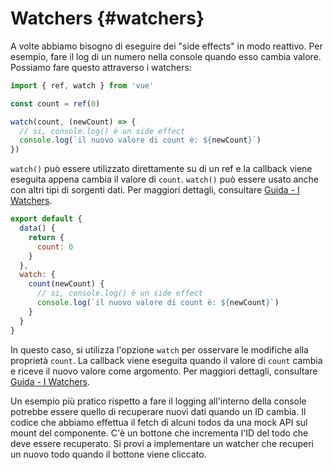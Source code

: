 # Watchers {#watchers}

A volte abbiamo bisogno di eseguire dei "side effects" in modo reattivo. Per esempio, fare il log di un numero nella console quando esso cambia valore. Possiamo fare questo attraverso i watchers:

<div class="composition-api">

```js
import { ref, watch } from 'vue'

const count = ref(0)

watch(count, (newCount) => {
  // si, console.log() è un side effect
  console.log(`il nuovo valore di count è: ${newCount}`)
})
```

`watch()` può essere utilizzato direttamente su di un ref e la callback viene eseguita appena cambia il valore di `count`. `watch()` può essere usato anche con altri tipi di sorgenti dati. Per maggiori dettagli, consultare <a target="_blank" href="/guide/essentials/watchers.html">Guida - I Watchers</a>.

</div>
<div class="options-api">

```js
export default {
  data() {
    return {
      count: 0
    }
  },
  watch: {
    count(newCount) {
      // si, console.log() è un side effect
      console.log(`il nuovo valore di count è: ${newCount}`)
    }
  }
}
```

In questo caso, si utilizza l'opzione `watch` per osservare le modifiche alla proprietà `count`. La callback viene eseguita quando il valore di `count` cambia e riceve il nuovo valore come argomento. Per maggiori dettagli, consultare <a target="_blank" href="/guide/essentials/watchers.html">Guida - I Watchers</a>.

</div>

Un esempio più pratico rispetto a fare il logging all'interno della console potrebbe essere quello di recuperare nuovi dati quando un ID cambia. Il codice che abbiamo effettua il fetch di alcuni todos da una mock API sul mount del componente. C'è un bottone che incrementa l'ID del todo che deve essere recuperato. Si provi a implementare un watcher che recuperi un nuovo todo quando il bottone viene cliccato.
